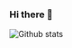 ### Hi there 👋

![Github stats](https://github-readme-stats.vercel.app/api?username=karahiyo&count_private=true&theme=vue-dark&show_icon=true&include_all_commits=true)
